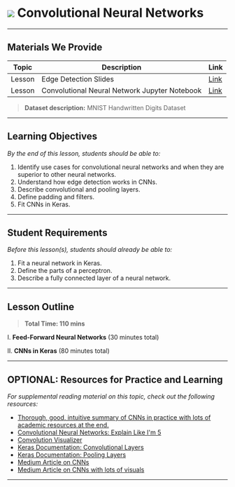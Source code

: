 # ![](https://ga-dash.s3.amazonaws.com/production/assets/logo-9f88ae6c9c3871690e33280fcf557f33.png) Convolutional Neural Networks

---

## Materials We Provide


| Topic | Description | Link |
| --- | --- | --- |
| Lesson | Edge Detection Slides | [Link](./edge-detection.pdf)|
| Lesson | Convolutional Neural Network Jupyter Notebook | [Link](./starter-code.ipynb)|

> **Dataset description:** MNIST Handwritten Digits Dataset

---

## Learning Objectives

*By the end of this lesson, students should be able to:*
1. Identify use cases for convolutional neural networks and when they are superior to other neural networks.
2. Understand how edge detection works in CNNs.
3. Describe convolutional and pooling layers.
4. Define padding and filters.
5. Fit CNNs in Keras.

---

## Student Requirements

*Before this lesson(s), students should already be able to:*

1. Fit a neural network in Keras.
2. Define the parts of a perceptron.
3. Describe a fully connected layer of a neural network.

---

## Lesson Outline

> **Total Time: 110 mins**

I. **Feed-Forward Neural Networks** (30 minutes total)

II. **CNNs in Keras** (80 minutes total)

---

## OPTIONAL: Resources for Practice and Learning

*For supplemental reading material on this topic, check out the following resources:*

- [Thorough, good, intuitive summary of CNNs in practice with lots of academic resources at the end.](https://ujjwalkarn.me/2016/08/11/intuitive-explanation-convnets/)
- [Convolutional Neural Networks: Explain Like I'm 5](https://towardsdatascience.com/a-comprehensive-guide-to-convolutional-neural-networks-the-eli5-way-3bd2b1164a53)
- [Convolution Visualizer](https://ezyang.github.io/convolution-visualizer/)
- [Keras Documentation: Convolutional Layers](https://keras.io/layers/convolutional)
- [Keras Documentation: Pooling Layers](https://keras.io/layers/pooling/)
- [Medium Article on CNNs](https://towardsdatascience.com/convolutional-neural-network-17fb77e76c05)
- [Medium Article on CNNs with lots of visuals](https://towardsdatascience.com/understanding-convolutional-neural-networks-through-visualizations-in-pytorch-b5444de08b91)
---
